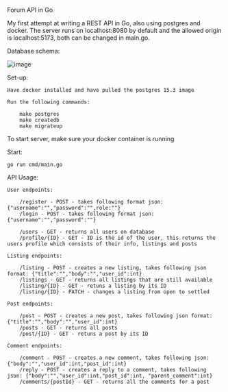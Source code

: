 Forum API in Go

My first attempt at writing a REST API in Go, also using postgres and docker. The server runs on localhost:8080 by default and the allowed origin is localhost:5173, both can be changed in main.go.

Database schema:

![image](https://github.com/LiamFarese/Forum-API-in-Go/assets/108936972/3273b52b-7f5a-46aa-8f4e-bacfc7465172)


Set-up: 

    Have docker installed and have pulled the postgres 15.3 image

    Run the following commands:

        make postgres
        make createdb
        make migrateup


To start server, make sure your docker container is running

Start:

    go run cmd/main.go

API Usage:

    User endpoints:

        /register - POST - takes following format json: {"username":"","password":"",role:""}
        /login - POST - takes following format json: {"username":"","password":""}

        /users - GET - returns all users on database
        /profile/{ID} - GET - ID is the id of the user, this returns the users profile which consists of their info, listings and posts

    Listing endpoints: 

        /listing - POST - creates a new listing, takes following json format: {"title":"","body":"","user_id":int}
        /listings - GET - returns all listings that are still available
        /listing/{ID} - GET - retuns a listing by its ID
        /listing/{ID} - PATCH - changes a listing from open to settled

    Post endpoints:

        /post - POST - creates a new post, takes following json format: {"title":"","body":"","user_id":int}
        /posts - GET - returns all posts
        /post/{ID} - GET - retuns a post by its ID

    Comment endpoints:

        /comment - POST - creates a new comment, takes following json: {"body":"","user_id":int,"post_id":int}
        /reply - POST - creates a reply to a comment, takes following json: {"body":"","user_id":int,"post_id":int, "parent_comment":int}
        /comments/{postId} - GET - returns all the comments for a post

    


